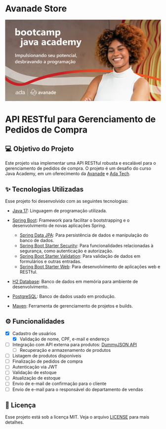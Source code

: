 # Avanade Store

![Logo do Projeto](./assets/project_logo.png)

# API RESTful para Gerenciamento de Pedidos de Compra

## 💻 Objetivo do Projeto

Este projeto visa implementar uma API RESTful robusta e escalável para o gerenciamento de pedidos de compra. O projeto é um desafio do curso Java Academy, em um oferecimento da [Avanade](https://www.avanade.com/pt-br) e [Ada Tech](https://ada.tech/).

## ✨ Tecnologias Utilizadas

Esse projeto foi desenvolvido com as seguintes tecnologias:

- [Java 17](https://www.oracle.com/java/technologies/javase-jdk17-downloads.html): Linguagem de programação utilizada.
- [Spring Boot](https://spring.io/projects/spring-boot): Framework para facilitar o bootstrapping e o desenvolvimento de novas aplicações Spring.
   - [Spring Data JPA](https://spring.io/projects/spring-data-jpa): Para persistência de dados e manipulação do banco de dados.
   - [Spring Boot Starter Security](https://spring.io/guides/gs/securing-web/): Para funcionalidades relacionadas à segurança, como autenticação e autorização.
   - [Spring Boot Starter Validation](https://spring.io/guides/gs/validating-form-input/): Para validação de dados em formulários e outras entradas.
   - [Spring Boot Starter Web](https://spring.io/guides/gs/spring-boot/): Para desenvolvimento de aplicações web e RESTful.

- [H2 Database](https://www.h2database.com/html/main.html): Banco de dados em memória para ambiente de desenvolvimento.
- [PostgreSQL](https://www.postgresql.org/): Banco de dados usado em produção.
- [Maven](https://maven.apache.org/): Ferramenta de gerenciamento de projetos e builds.

## ⚙️ Funcionalidades

- [x] Cadastro de usuários
    - [x] Validação de nome, CPF, e-mail e endereço
- [ ] Integração com API externa para produtos: [DummyJSON API](https://dummyjson.com/products/search?q=phone)
    - [ ] Recuperação e armazenamento de produtos
- [ ] Listagem de produtos disponíveis
- [ ] Finalização de pedidos de compra
- [ ] Autenticação via JWT
- [ ] Validação de estoque
- [ ] Atualização de estoque
- [ ] Envio de e-mail de confirmação para o cliente
- [ ] Envio de e-mail para o responsável do departamento de vendas

## 📄 Licença

Esse projeto está sob a licença MIT. Veja o arquivo [LICENSE](LICENSE.md) para mais detalhes.
